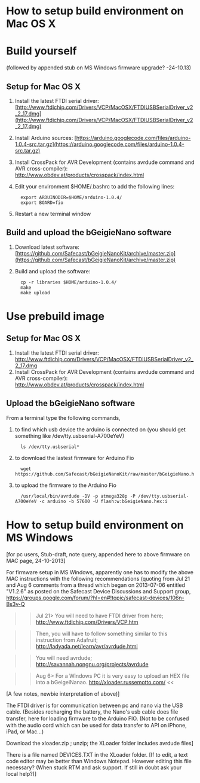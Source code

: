 # How to setup build environment on Mac OS X
# Build yourself
 (followed by appended stub on MS Windows firmware upgrade? -24-10.13)
## Setup for Mac OS X

1. Install the latest FTDI serial driver: [http://www.ftdichip.com/Drivers/VCP/MacOSX/FTDIUSBSerialDriver_v2_2_17.dmg](http://www.ftdichip.com/Drivers/VCP/MacOSX/FTDIUSBSerialDriver_v2_2_17.dmg)
1. Install Arduino sources: [https://arduino.googlecode.com/files/arduino-1.0.4-src.tar.gz](https://arduino.googlecode.com/files/arduino-1.0.4-src.tar.gz)
1. Install CrossPack for AVR Development (contains avrdude command and AVR cross-compiler): http://www.obdev.at/products/crosspack/index.html
1. Edit your environment $HOME/.bashrc to add the following lines:

         export ARDUINODIR=$HOME/arduino-1.0.4/
         export BOARD=fio

1. Restart a new terminal window

## Build and upload the bGeigieNano software

1. Download latest software: [https://github.com/Safecast/bGeigieNanoKit/archive/master.zip](https://github.com/Safecast/bGeigieNanoKit/archive/master.zip)
1. Build and upload the software:

         cp -r libraries $HOME/arduino-1.0.4/
         make
         make upload

# Use prebuild image

## Setup for Mac OS X

1. Install the latest FTDI serial driver: http://www.ftdichip.com/Drivers/VCP/MacOSX/FTDIUSBSerialDriver_v2_2_17.dmg
1. Install CrossPack for AVR Development (contains avrdude command and AVR cross-compiler): http://www.obdev.at/products/crosspack/index.html

## Upload the bGeigieNano software

From a terminal type the following commands, 

1. to find which usb device the arduino is connected on (you should get something like /dev/tty.usbserial-A700eYeV)

         ls /dev/tty.usbserial*

1. to download the lastest firmware for Arduino Fio

         wget https://github.com/Safecast/bGeigieNanoKit/raw/master/bGeigieNano.hex

1. to upload the firmware to the Arduino Fio

         /usr/local/bin/avrdude -DV -p atmega328p -P /dev/tty.usbserial-A700eYeV -c arduino -b 57600 -U flash:w:bGeigieNano.hex:i




# How to setup build environment on MS Windows
[for pc users, Stub-draft, note query, appended here to above firmware on MAC page, 24-10-2013]

For firmware setup in MS Windows, apparently one has to modify the above MAC instructions with the following recommendations (quoting from Jul 21 and Aug 6 comments from a thread which began on 2013-07-06 entitled "V1.2.6" as posted on the Safecast Device Discussions and Support group,   https://groups.google.com/forum/?hl=en#!topic/safecast-devices/106n-Bs3v-Q

>>Jul 21> You will need to have FTDI driver from here;
http://www.ftdichip.com/Drivers/VCP.htm

>>Then, you will have to follow something similar to this instruction from Adafruit;
http://ladyada.net/learn/avr/avrdude.html

>>You will need avrdude;
http://savannah.nongnu.org/projects/avrdude

>>Aug 6> For a Windows PC it is very easy to upload an HEX file into a bGeigeiNanao.
http://xloader.russemotto.com/
<<


[A few notes, newbie interpretation of above)]

The FTDI driver is for communication between pc and nano via the USB cable. (Besides recharging the battery, the Nano's usb cable does file transfer, here for loading ﬁrmware to the Arduino FIO.  (Not to be confused with the audio cord which can be used for data transfer to API on iPhone, iPad, or Mac...)

Download the xloader.zip ; unzip; the XLoader folder includes avrdude files]

There is a file named DEVICES.TXT in the XLoader folder. [If to edit, a text code editor may be better than Windows Notepad. However editing this file necessary? (When stuck RTM and ask support. If still in doubt ask your local help?)] 